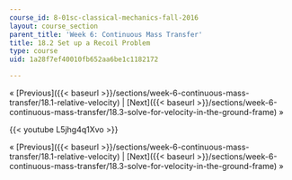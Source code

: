 ```yaml
---
course_id: 8-01sc-classical-mechanics-fall-2016
layout: course_section
parent_title: 'Week 6: Continuous Mass Transfer'
title: 18.2 Set up a Recoil Problem
type: course
uid: 1a28f7ef40010fb652aa6be1c1182172

---
```


« [Previous]({{< baseurl >}}/sections/week-6-continuous-mass-transfer/18.1-relative-velocity) | [Next]({{< baseurl >}}/sections/week-6-continuous-mass-transfer/18.3-solve-for-velocity-in-the-ground-frame) »

{{< youtube L5jhg4q1Xvo >}}

« [Previous]({{< baseurl >}}/sections/week-6-continuous-mass-transfer/18.1-relative-velocity) | [Next]({{< baseurl >}}/sections/week-6-continuous-mass-transfer/18.3-solve-for-velocity-in-the-ground-frame) »